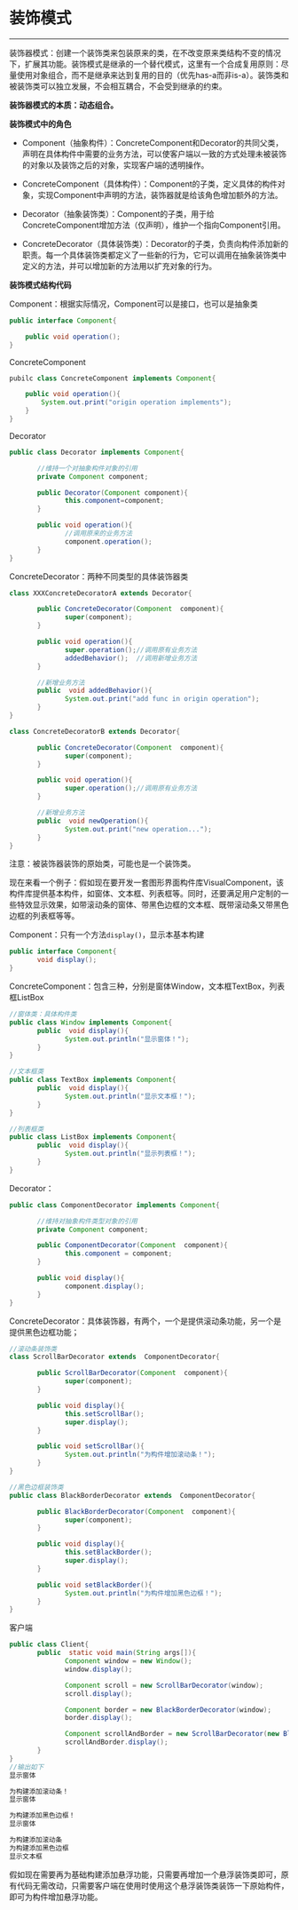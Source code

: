 # 装饰模式

---

装饰器模式：创建一个装饰类来包装原来的类，在不改变原来类结构不变的情况下，扩展其功能。                              装饰模式是继承的一个替代模式，这里有一个合成复用原则：尽量使用对象组合，而不是继承来达到复用的目的（优先has-a而非is-a）。装饰类和被装饰类可以独立发展，不会相互耦合，不会受到继承的约束。

**装饰器模式的本质：动态组合。**

**装饰模式中的角色**

* Component（抽象构件）：ConcreteComponent和Decorator的共同父类，声明在具体构件中需要的业务方法，可以使客户端以一致的方式处理未被装饰的对象以及装饰之后的对象，实现客户端的透明操作。

* ConcreteComponent（具体构件）：Component的子类，定义具体的构件对象，实现Component中声明的方法，装饰器就是给该角色增加额外的方法。

* Decorator（抽象装饰类）：Component的子类，用于给ConcreteComponent增加方法（仅声明），维护一个指向Component引用。

* ConcreteDecorator（具体装饰类）：Decorator的子类，负责向构件添加新的职责。每一个具体装饰类都定义了一些新的行为，它可以调用在抽象装饰类中定义的方法，并可以增加新的方法用以扩充对象的行为。                                                                                                   

**                                                                                    装饰模式结构代码**

Component：根据实际情况，Component可以是接口，也可以是抽象类

```java
public interface Component{

    public void operation();
}                                                                                                                      
```

ConcreteComponent

```java
pubilc class ConcreteComponent implements Component{

    public void operation(){
        System.out.print("origin operation implements");
    }
}                                                                                                            
```

Decorator

```java
public class Decorator implements Component{

       //维持一个对抽象构件对象的引用
       private Component component;

       public Decorator(Component component){
              this.component=component;
       }

       public void operation(){
              //调用原来的业务方法
              component.operation();
       }
}
```

ConcreteDecorator：两种不同类型的具体装饰器类

```java
class XXXConcreteDecoratorA extends Decorator{

       public ConcreteDecorator(Component  component){
              super(component);
       }

       public void operation(){
              super.operation();//调用原有业务方法
              addedBehavior();  //调用新增业务方法
       }

       //新增业务方法
       public  void addedBehavior(){    
              System.out.print("add func in origin operation");
       }
}

class ConcreteDecoratorB extends Decorator{

       public ConcreteDecorator(Component  component){
              super(component);
       }

       public void operation(){
              super.operation();//调用原有业务方法
       }

       //新增业务方法
       public  void newOperation(){    
              System.out.print("new operation...");
       }
}
```

注意：被装饰器装饰的原始类，可能也是一个装饰类。

现在来看一个例子：假如现在要开发一套图形界面构件库VisualComponent，该构件库提供基本构件，如窗体、文本框、列表框等。同时，还要满足用户定制的一些特效显示效果，如带滚动条的窗体、带黑色边框的文本框、既带滚动条又带黑色边框的列表框等等。

Component：只有一个方法`display()`，显示本基本构建

```java
public interface Component{
       void display();
}
```

ConcreteComponent：包含三种，分别是窗体Window，文本框TextBox，列表框ListBox

```java
//窗体类：具体构件类
public class Window implements Component{
       public  void display(){
              System.out.println("显示窗体！");
       }
}

//文本框类
public class TextBox implements Component{
       public  void display(){
              System.out.println("显示文本框！");
       }
}

//列表框类
public class ListBox implements Component{
       public  void display(){
              System.out.println("显示列表框！");
       }
}
```

Decorator：

```java
public class ComponentDecorator implements Component{

       //维持对抽象构件类型对象的引用
       private Component component;  

       public ComponentDecorator(Component  component){
              this.component = component;
       }

       public void display(){
              component.display();
       }
}
```

ConcreteDecorator：具体装饰器，有两个，一个是提供滚动条功能，另一个是提供黑色边框功能；

```java
//滚动条装饰类
class ScrollBarDecorator extends  ComponentDecorator{

       public ScrollBarDecorator(Component  component){
              super(component);
       }

       public void display(){
              this.setScrollBar();
              super.display();
       }

       public void setScrollBar(){
              System.out.println("为构件增加滚动条！");
       }
}

//黑色边框装饰类
public class BlackBorderDecorator extends  ComponentDecorator{

       public BlackBorderDecorator(Component  component){
              super(component);
       }

       public void display(){
              this.setBlackBorder();
              super.display();
       }

       public void setBlackBorder(){
              System.out.println("为构件增加黑色边框！");
       }
}
```

客户端

```java
public class Client{
       public  static void main(String args[]){
              Component window = new Window();
              window.display();

              Component scroll = new ScrollBarDecorator(window);
              scroll.display();

              Component border = new BlackBorderDecorator(window);
              border.display();

              Component scrollAndBorder = new ScrollBarDecorator(new BlackBorderDecorator(new TextBox()));
              scrollAndBorder.display();
       }
}
//输出如下
显示窗体

为构建添加滚动条！
显示窗体

为构建添加黑色边框！
显示窗体

为构建添加滚动条
为构建添加黑色边框
显示文本框
```

假如现在需要再为基础构建添加悬浮功能，只需要再增加一个悬浮装饰类即可，原有代码无需改动，只需要客户端在使用时使用这个悬浮装饰类装饰一下原始构件，即可为构件增加悬浮功能。





